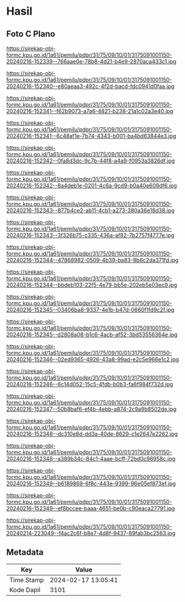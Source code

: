 # Hasil

## Foto C Plano

https://sirekap-obj-formc.kpu.go.id/1a61/pemilu/pdpr/31/75/09/10/01/3175091001150-20240216-152339--766aae0e-78b8-4d21-b4e9-2870aca433c1.jpg

https://sirekap-obj-formc.kpu.go.id/1a61/pemilu/pdpr/31/75/09/10/01/3175091001150-20240216-152340--e80aeaa3-492c-4f2d-bacd-fdc0941d0faa.jpg

https://sirekap-obj-formc.kpu.go.id/1a61/pemilu/pdpr/31/75/09/10/01/3175091001150-20240216-152341--f62b9073-a7a6-4821-b238-21a1c02a3e40.jpg

https://sirekap-obj-formc.kpu.go.id/1a61/pemilu/pdpr/31/75/09/10/01/3175091001150-20240216-152341--6c48af1e-7b74-4343-b001-ba4bd63844e3.jpg

https://sirekap-obj-formc.kpu.go.id/1a61/pemilu/pdpr/31/75/09/10/01/3175091001150-20240216-152342--0fa8d3dc-9c7b-44f8-a4a9-f0953a3826df.jpg

https://sirekap-obj-formc.kpu.go.id/1a61/pemilu/pdpr/31/75/09/10/01/3175091001150-20240216-152342--8a4deb1e-0201-4c6a-9cd9-b0a40e609df6.jpg

https://sirekap-obj-formc.kpu.go.id/1a61/pemilu/pdpr/31/75/09/10/01/3175091001150-20240216-152343--877b4ce2-ab11-4cb1-a273-380a36e18d38.jpg

https://sirekap-obj-formc.kpu.go.id/1a61/pemilu/pdpr/31/75/09/10/01/3175091001150-20240216-152343--3f326b75-c335-436a-af82-7b2757f4777e.jpg

https://sirekap-obj-formc.kpu.go.id/1a61/pemilu/pdpr/31/75/09/10/01/3175091001150-20240216-152344--47868982-0509-4b39-ba83-8b6c2da371fd.jpg

https://sirekap-obj-formc.kpu.go.id/1a61/pemilu/pdpr/31/75/09/10/01/3175091001150-20240216-152344--bbdeb103-22f5-4e79-bb5e-202eb5e03ec9.jpg

https://sirekap-obj-formc.kpu.go.id/1a61/pemilu/pdpr/31/75/09/10/01/3175091001150-20240216-152345--03406ba8-9337-4e1b-b47d-0660f1fd9c2f.jpg

https://sirekap-obj-formc.kpu.go.id/1a61/pemilu/pdpr/31/75/09/10/01/3175091001150-20240216-152345--d2808a08-b1c6-4acb-af52-3bd53556364e.jpg

https://sirekap-obj-formc.kpu.go.id/1a61/pemilu/pdpr/31/75/09/10/01/3175091001150-20240216-152346--02ed9365-4926-43a8-99ad-e2c5e966e1c2.jpg

https://sirekap-obj-formc.kpu.go.id/1a61/pemilu/pdpr/31/75/09/10/01/3175091001150-20240216-152346--6c14d052-15c5-4fdb-b0b3-fa6f984f732d.jpg

https://sirekap-obj-formc.kpu.go.id/1a61/pemilu/pdpr/31/75/09/10/01/3175091001150-20240216-152347--50b8baf6-ef4b-4ebb-a874-2c9a9b8502de.jpg

https://sirekap-obj-formc.kpu.go.id/1a61/pemilu/pdpr/31/75/09/10/01/3175091001150-20240216-152348--dc310e8d-dd3a-40de-8629-c1e2647e2262.jpg

https://sirekap-obj-formc.kpu.go.id/1a61/pemilu/pdpr/31/75/09/10/01/3175091001150-20240216-152348--a389b34c-84c1-4aae-bcff-72bd0c98958c.jpg

https://sirekap-obj-formc.kpu.go.id/1a61/pemilu/pdpr/31/75/09/10/01/3175091001150-20240216-152349--b6189869-6f8c-443e-9399-96e05ef873ef.jpg

https://sirekap-obj-formc.kpu.go.id/1a61/pemilu/pdpr/31/75/09/10/01/3175091001150-20240216-152349--ef8bccee-baaa-4651-be0b-c90eaca27791.jpg

https://sirekap-obj-formc.kpu.go.id/1a61/pemilu/pdpr/31/75/09/10/01/3175091001150-20240214-223049--f4ac2c6f-b8e7-4d8f-9437-89fab3bc2563.jpg


## Metadata

| Key        | Value               |
| ---------- | ------------------- |
| Time Stamp | 2024-02-17 13:05:41 |
| Kode Dapil | 3101                |



